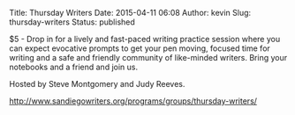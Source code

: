 Title: Thursday Writers
Date: 2015-04-11 06:08
Author: kevin
Slug: thursday-writers
Status: published

\$5 - Drop in for a lively and fast-paced writing practice session where you can expect evocative prompts to get your pen moving, focused time for writing and a safe and friendly community of like-minded writers. Bring your notebooks and a friend and join us.

Hosted by Steve Montgomery and Judy Reeves.

http://www.sandiegowriters.org/programs/groups/thursday-writers/

